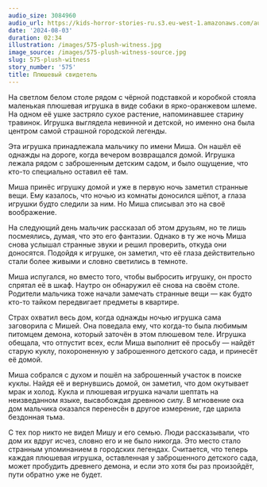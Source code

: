 ```yaml
---
audio_size: 3084960
audio_url: https://kids-horror-stories-ru.s3.eu-west-1.amazonaws.com/audio/575-plush-witness.mp3
date: '2024-08-03'
duration: 02:34
illustration: /images/575-plush-witness.jpg
image_source: /images/575-plush-witness-source.jpg
slug: 575-plush-witness
story_number: '575'
title: Плюшевый свидетель
---
```


На светлом белом столе рядом с чёрной подставкой и коробкой стояла маленькая плюшевая игрушка в виде собаки в ярко-оранжевом шлеме. На одном её ушке застряло сухое растение, напоминавшее старину травинок. Игрушка выглядела невинной и детской, но именно она была центром самой страшной городской легенды.

Эта игрушка принадлежала мальчику по имени Миша. Он нашёл её однажды на дороге, когда вечером возвращался домой. Игрушка лежала рядом с заброшенным детским садом, и было ощущение, что кто-то специально оставил её там.

Миша принёс игрушку домой и уже в первую ночь заметил странные вещи. Ему казалось, что ночью из комнаты доносился шёпот, а глаза игрушки будто следили за ним. Но Миша списывал это на своё воображение.

На следующий день мальчик рассказал об этом друзьям, но те лишь посмеялись, думая, что это его фантазии. Однако в ту же ночь Миша снова услышал странные звуки и решил проверить, откуда они доносятся. Подойдя к игрушке, он заметил, что её глаза действительно стали более живыми и словно светились в темноте.

Миша испугался, но вместо того, чтобы выбросить игрушку, он просто спрятал её в шкаф. Наутро он обнаружил её снова на своём столе. Родители мальчика тоже начали замечать странные вещи — как будто кто-то тайком передвигает предметы в квартире.

Страх охватил весь дом, когда однажды ночью игрушка сама заговорила с Мишей. Она поведала ему, что когда-то была любимым питомцем демона, который заточён в этом плюшевом теле. Игрушка обещала, что отпустит всех, если Миша выполнит её просьбу — найдёт старую куклу, похороненную у заброшенного детского сада, и принесёт её домой.

Миша собрался с духом и пошёл на заброшенный участок в поиске куклы. Найдя её и вернувшись домой, он заметил, что дом окутывает мрак и холод. Кукла и плюшевая игрушка начали шептать на неизведанном языке, высвобождая древнюю силу. В мгновение ока дом мальчика оказался перенесён в другое измерение, где царила бездонная тьма.

С тех пор никто не видел Мишу и его семью. Люди рассказывали, что дом их вдруг исчез, словно его и не было никогда. Это место стало странным упоминанием в городских легендах. Считается, что теперь каждая плюшевая игрушка, оставленная у заброшенного детского сада, может пробудить древнего демона, и если это хотя бы раз произойдёт, пути обратно уже не будет.